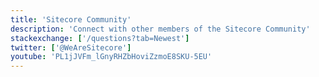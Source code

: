 ```yaml
---
title: 'Sitecore Community'
description: 'Connect with other members of the Sitecore Community'
stackexchange: ['/questions?tab=Newest']
twitter: ['@WeAreSitecore']
youtube: 'PL1jJVFm_lGnyRHZbHoviZzmoE8SKU-5EU'
---
```

